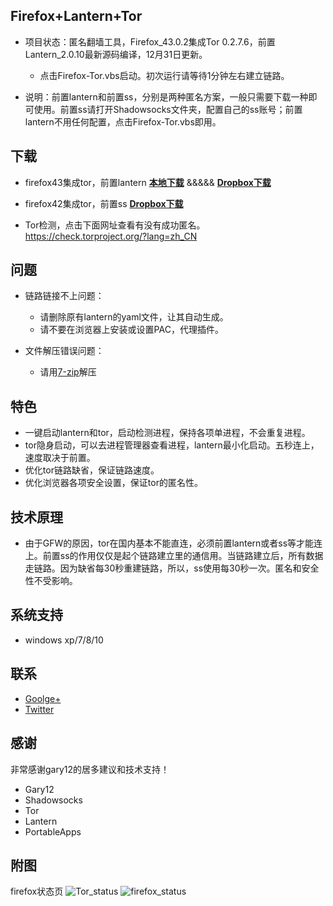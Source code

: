Firefox+Lantern+Tor
-------------------
* 项目状态：匿名翻墙工具，Firefox_43.0.2集成Tor 0.2.7.6，前置Lantern_2.0.10最新源码编译，12月31日更新。
   - 点击Firefox-Tor.vbs启动。初次运行请等待1分钟左右建立链路。

* 说明：前置lantern和前置ss，分别是两种匿名方案，一般只需要下载一种即可使用。前置ss请打开Shadowsocks文件夹，配置自己的ss账号；前置lantern不用任何配置，点击Firefox-Tor.vbs即用。

下载
-----
* firefox43集成tor，前置lantern  [**本地下载**](https://github.com/yeahwu/firefox-tor/archive/master.zip)   &&&&& [**Dropbox下载**](https://www.dropbox.com/s/w2rcccu4uodj67y/Firefox43-Tor.7z?dl=0﻿)

* firefox42集成tor，前置ss [**Dropbox下载**](https://www.dropbox.com/s/cqp1auw3h4am0dy/ss-tor.zip?dl=0)

* Tor检测，点击下面网址查看有没有成功匿名。https://check.torproject.org/?lang=zh_CN

问题
------
* 链路链接不上问题：
   - 请删除原有lantern的yaml文件，让其自动生成。
   - 请不要在浏览器上安装或设置PAC，代理插件。

* 文件解压错误问题：
   - 请用[7-zip](https://sparanoid.com/lab/7z/)解压

特色
----
* 一键启动lantern和tor，启动检测进程，保持各项单进程，不会重复进程。
* tor隐身启动，可以去进程管理器查看进程，lantern最小化启动。五秒连上，速度取决于前置。
* 优化tor链路缺省，保证链路速度。
* 优化浏览器各项安全设置，保证tor的匿名性。

技术原理
------
* 由于GFW的原因，tor在国内基本不能直连，必须前置lantern或者ss等才能连上。前置ss的作用仅仅是起个链路建立里的通信用。当链路建立后，所有数据走链路。因为缺省每30秒重建链路，所以，ss使用每30秒一次。匿名和安全性不受影响。

系统支持
------
*  windows xp/7/8/10
 
联系
------
* [Goolge+](https://plus.google.com/communities/101215702940766881013)
* [Twitter](https://twitter.com/yeahwu404)

感谢
------
非常感谢gary12的居多建议和技术支持！
* Gary12
* Shadowsocks
* Tor
* Lantern
* PortableApps

附图
------
firefox状态页
![Tor_status](https://raw.githubusercontent.com/yeahwu/wu/master/tor.JPG)
![firefox_status](https://raw.githubusercontent.com/yeahwu/wu/master/firefox0.JPG)

